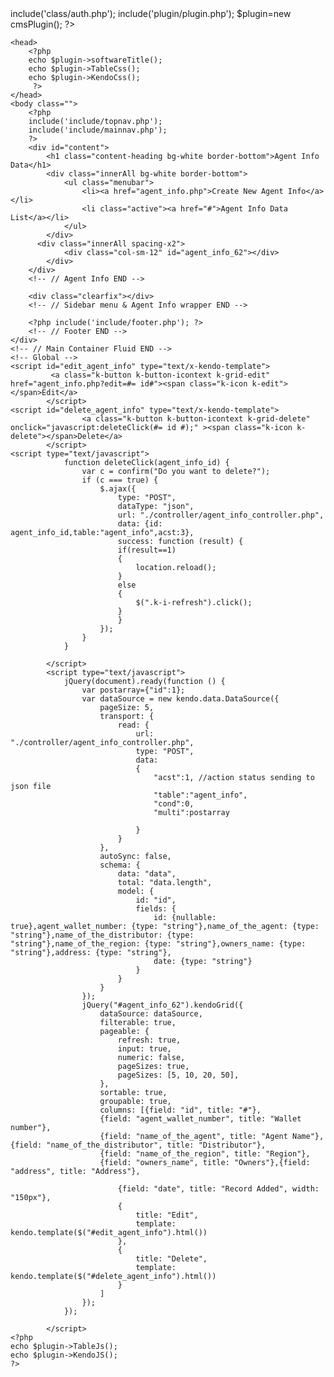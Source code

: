 <?php
$table="agent_info"; ?><?php 
include('class/auth.php');
include('plugin/plugin.php');
$plugin=new cmsPlugin(); 
?>
<!doctype html>
<!--[if lt IE 7]> <html class="ie lt-ie9 lt-ie8 lt-ie7"> <![endif]-->
<!--[if IE 7]>    <html class="ie lt-ie9 lt-ie8"> <![endif]-->
<!--[if IE 8]>    <html class="ie lt-ie9"> <![endif]-->
<!--[if gt IE 8]> <html> <![endif]-->
<!--[if !IE]><!--><html><!-- <![endif]-->
    <head>
		<?php 
		echo $plugin->softwareTitle();
		echo $plugin->TableCss();
		echo $plugin->KendoCss();
		 ?>
    </head>
    <body class="">
		<?php 
		include('include/topnav.php'); 
		include('include/mainnav.php'); 
		?>
        <div id="content">
        	<h1 class="content-heading bg-white border-bottom">Agent Info Data</h1>
            <div class="innerAll bg-white border-bottom">
                <ul class="menubar">
                    <li><a href="agent_info.php">Create New Agent Info</a></li>
                    <li class="active"><a href="#">Agent Info Data List</a></li>
                </ul>
            </div>
          <div class="innerAll spacing-x2">
                <div class="col-sm-12" id="agent_info_62"></div>
            </div>
        </div>
        <!-- // Agent Info END -->

        <div class="clearfix"></div>
        <!-- // Sidebar menu & Agent Info wrapper END -->
        
        <?php include('include/footer.php'); ?>
        <!-- // Footer END -->
    </div>
    <!-- // Main Container Fluid END -->
    <!-- Global -->
    <script id="edit_agent_info" type="text/x-kendo-template">
             <a class="k-button k-button-icontext k-grid-edit" href="agent_info.php?edit=#= id#"><span class="k-icon k-edit"></span>Edit</a>
            </script>
    <script id="delete_agent_info" type="text/x-kendo-template">
                    <a class="k-button k-button-icontext k-grid-delete" onclick="javascript:deleteClick(#= id #);" ><span class="k-icon k-delete"></span>Delete</a>
            </script>        
    <script type="text/javascript">
                function deleteClick(agent_info_id) {
                    var c = confirm("Do you want to delete?");
                    if (c === true) {
                        $.ajax({
                            type: "POST",
                            dataType: "json",
                            url: "./controller/agent_info_controller.php",
                            data: {id: agent_info_id,table:"agent_info",acst:3},
                            success: function (result) {
							if(result==1)
							{
								location.reload();
							}
							else
							{
								$(".k-i-refresh").click();
							}
                            }
                        });
                    }
                }

            </script>
            <script type="text/javascript">
                jQuery(document).ready(function () {
					var postarray={"id":1};
                    var dataSource = new kendo.data.DataSource({
                        pageSize: 5,
                        transport: {
                            read: {
                                url: "./controller/agent_info_controller.php",
                                type: "POST",
								data:
								{
									"acst":1, //action status sending to json file
									"table":"agent_info",
									"cond":0,
									"multi":postarray
									
								}
                            }
                        },
                        autoSync: false,
                        schema: {
                            data: "data",
                            total: "data.length",
                            model: {
                                id: "id",
                                fields: {
                                    id: {nullable: true},agent_wallet_number: {type: "string"},name_of_the_agent: {type: "string"},name_of_the_distributor: {type: "string"},name_of_the_region: {type: "string"},owners_name: {type: "string"},address: {type: "string"},
									date: {type: "string"}
                                }
                            }
                        }
                    });
                    jQuery("#agent_info_62").kendoGrid({
                        dataSource: dataSource,
                        filterable: true,
                        pageable: {
                            refresh: true,
                            input: true,
                            numeric: false,
                            pageSizes: true,
                            pageSizes: [5, 10, 20, 50],
                        },
                        sortable: true,
                        groupable: true,
                        columns: [{field: "id", title: "#"},
                        {field: "agent_wallet_number", title: "Wallet number"},
                        {field: "name_of_the_agent", title: "Agent Name"},{field: "name_of_the_distributor", title: "Distributor"},
                        {field: "name_of_the_region", title: "Region"},
                        {field: "owners_name", title: "Owners"},{field: "address", title: "Address"},

							{field: "date", title: "Record Added", width: "150px"},
							{
                                title: "Edit",
                                template: kendo.template($("#edit_agent_info").html())
                            },
							{
                                title: "Delete",
                                template: kendo.template($("#delete_agent_info").html())
                            }
                        ]
                    });
                });

            </script>    
    <?php 
	echo $plugin->TableJs(); 
	echo $plugin->KendoJS(); 
	?>
    
</body>
</html>
